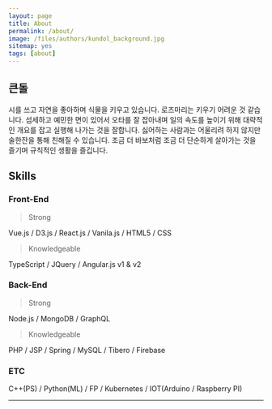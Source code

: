 ```yaml
---
layout: page
title: About
permalink: /about/
image: /files/authors/kundol_background.jpg
sitemap: yes
tags: [about]
---   
```

## 큰돌
시를 쓰고 자연을 좋아하며 식물을 키우고 있습니다. 로즈마리는 키우기 어려운 것 같습니다. 섬세하고 예민한 면이 있어서 오타를 잘 잡아내며 일의 속도를 높이기 위해 대략적인 개요를 잡고 실행해 나가는 것을 잘합니다. 싫어하는 사람과는 어울리려 하지 않지만 술한잔을 통해 친해질 수 있습니다. 조금 더 바보처럼 조금 더 단순하게 살아가는 것을 즐기며 규칙적인 생활을 즐깁니다.  

## Skills
### Front-End
 > Strong

Vue.js / D3.js / React.js / Vanila.js / HTML5 / CSS 

 > Knowledgeable

TypeScript / JQuery / Angular.js v1 & v2

### Back-End
 > Strong

Node.js / MongoDB / GraphQL

 > Knowledgeable
 
PHP / JSP / Spring / MySQL / Tibero / Firebase

### ETC
C++(PS) / Python(ML) / FP / Kubernetes /
IOT(Arduino / Raspberry PI) 

------- 